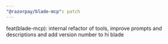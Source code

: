 ```yaml
---
"@razorpay/blade-mcp": patch
---
```


feat(blade-mcp): internal refactor of tools, improve prompts and descriptions and add version number to hi blade
